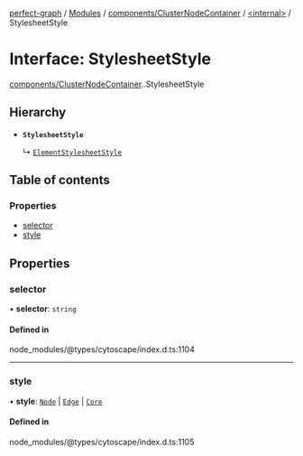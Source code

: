 [perfect-graph](../README.md) / [Modules](../modules.md) / [components/ClusterNodeContainer](../modules/components_ClusterNodeContainer.md) / [<internal\>](../modules/components_ClusterNodeContainer._internal_.md) / StylesheetStyle

# Interface: StylesheetStyle

[components/ClusterNodeContainer](../modules/components_ClusterNodeContainer.md).[<internal>](../modules/components_ClusterNodeContainer._internal_.md).StylesheetStyle

## Hierarchy

- **`StylesheetStyle`**

  ↳ [`ElementStylesheetStyle`](components_ClusterNodeContainer._internal_.ElementStylesheetStyle.md)

## Table of contents

### Properties

- [selector](components_ClusterNodeContainer._internal_.StylesheetStyle.md#selector)
- [style](components_ClusterNodeContainer._internal_.StylesheetStyle.md#style)

## Properties

### selector

• **selector**: `string`

#### Defined in

node_modules/@types/cytoscape/index.d.ts:1104

___

### style

• **style**: [`Node`](components_ClusterNodeContainer._internal_.Node.md) \| [`Edge`](components_ClusterNodeContainer._internal_.Edge.md) \| [`Core`](components_ClusterNodeContainer._internal_.Core-1.md)

#### Defined in

node_modules/@types/cytoscape/index.d.ts:1105
